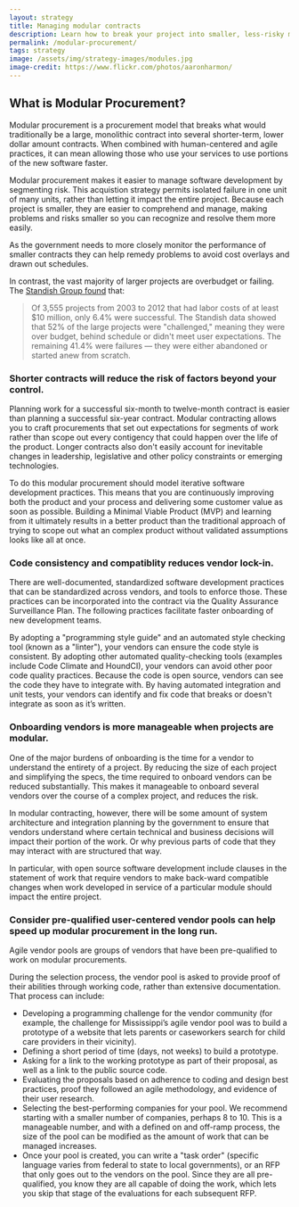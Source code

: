 ```yaml
---
layout: strategy
title: Managing modular contracts
description: Learn how to break your project into smaller, less-risky modules.
permalink: /modular-procurement/
tags: strategy
image: /assets/img/strategy-images/modules.jpg
image-credit: https://www.flickr.com/photos/aaronharmon/
---
```


## What is Modular Procurement?

Modular procurement is a procurement model that breaks what would traditionally be a large, monolithic contract into several shorter-term, lower dollar amount contracts. When combined with human-centered and agile practices, it can mean allowing those who use your services to use portions of the new software faster.

Modular procurement makes it easier to manage software development by segmenting risk. This acquistion strategy permits isolated failure in one unit of many units, rather than letting it impact the entire project. Because each project is smaller, they are easier to comprehend and manage, making problems and risks smaller so you can recognize and resolve them more easily.

As the government needs to more closely monitor the performance of smaller contracts they can help remedy problems to avoid cost overlays and drawn out schedules.

In contrast, the vast majority of larger projects are overbudget or failing. The [Standish Group found](http://www.computerworld.com/article/2486426/healthcare-it/healthcare-gov-website--didn-t-have-a-chance-in-hell-.html) that:

> Of 3,555 projects from 2003 to 2012 that had labor costs of at least $10 million, only 6.4% were successful. The Standish data showed that 52% of the large projects were "challenged," meaning they were over budget, behind schedule or didn't meet user expectations. The remaining 41.4% were failures — they were either abandoned or started anew from scratch.

### Shorter contracts will reduce the risk of factors beyond your control.

Planning work for a successful six-month to twelve-month contract is easier than planning a successful six-year contract. Modular contracting allows you to craft procurements that set out expectations for segments of work rather than scope out every contigency that could happen over the life of the product. Longer contracts also don't easily account for inevitable changes in leadership, legislative and other policy constraints or emerging technologies.

To do this modular procurement should model iterative software development practices. This means that you are continuously improving both the product and your process and delivering some customer value as soon as possible. Building a Minimal Viable Product (MVP) and learning from it ultimately results in a better product than the traditional approach of trying to scope out what an complex product without validated assumptions looks like all at once.

### Code consistency and compatiblity reduces vendor lock-in.

There are well-documented, standardized software development practices that can be standardized across vendors, and tools to enforce those. These practices can be incorporated into the contract via the Quality Assurance Surveillance Plan. The following practices facilitate faster onboarding of new development teams.

By adopting a "programming style guide" and an automated style checking tool (known as a "linter"), your vendors can ensure the code style is consistent. By adopting other automated quality-checking tools (examples include Code Climate and HoundCI), your vendors can avoid other poor code quality practices. Because the code is open source, vendors can see the code they have to integrate with. By having automated integration and unit tests, your vendors can identify and fix code that breaks or doesn't integrate as soon as it’s written.
  
### Onboarding vendors is more manageable when projects are modular.

One of the major burdens of onboarding is the time for a vendor to understand the entirety of a project. By reducing the size of each project and simplifying the specs, the time required to onboard vendors can be reduced substantially. This makes it manageable to onboard several vendors over the course of a complex project, and reduces the risk.

In modular contracting, however, there will be some amount of system architecture and integration planning by the government to ensure that vendors understand where certain technical and business decisions will impact their portion of the work. Or why previous parts of code that they may interact with are structured that way. 

In particular, with open source software development include clauses in the statement of work that require vendors to make back-ward compatible changes when work developed in service of a particular module should impact the entire project.

### Consider pre-qualified user-centered vendor pools can help speed up modular procurement in the long run.

Agile vendor pools are groups of vendors that have been pre-qualified to work on modular procurements.

During the selection process, the vendor pool is asked to provide proof of their abilities through working code, rather than extensive documentation. That process can include:

* Developing a programming challenge for the vendor community (for example, the challenge for Mississippi’s agile vendor pool was to build a prototype of a website that lets parents or caseworkers search for child care providers in their vicinity).
* Defining a short period of time (days, not weeks) to build a prototype.
* Asking for a link to the working prototype as part of their proposal, as well as a link to the public source code.
* Evaluating the proposals based on adherence to coding and design best practices, proof they followed an agile methodology, and evidence of their user research.
* Selecting the best-performing companies for your pool. We recommend starting with a smaller number of companies, perhaps 8 to 10. This is a manageable number, and with a defined on and off-ramp process, the size of the pool can be modified as the amount of work that can be managed increases.
* Once your pool is created, you can write a "task order" (specific language varies from federal to state to local governments), or an RFP that only goes out to the vendors on the pool. Since they are all pre-qualified, you know they are all capable of doing the work, which lets you skip that stage of the evaluations for each subsequent RFP.